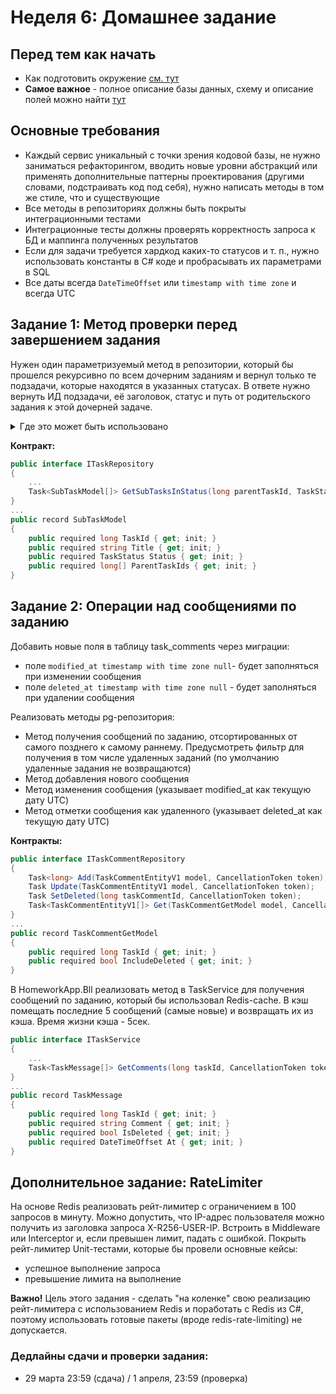 # Неделя 6: Домашнее задание

## Перед тем как начать
- Как подготовить окружение [см. тут](./docs/01-prepare-environment.md)
- **Самое важное** - полное описание базы данных, схему и описание полей можно найти [тут](./docs/03-db-description.md)

## Основные требования
- Каждый сервис уникальный с точки зрения кодовой базы, не нужно заниматься рефакторингом, вводить новые уровни абстракций или применять дополнительные паттерны проектирования (другими словами, подстраивать код под себя), нужно написать методы в том же стиле, что и существующие
- Все методы в репозиториях должны быть покрыты интеграционными тестами
- Интеграционные тесты должны проверять корректность запроса к БД и маппинга полученных результатов
- Если для задачи требуется хардкод каких-то статусов и т. п., нужно использовать константы в C# коде и пробрасывать их параметрами в SQL
- Все даты всегда `DateTimeOffset` или `timestamp with time zone` и всегда UTC

## Задание 1: Метод проверки перед завершением задания
Нужен один параметризуемый метод в репозитории, который бы прошелся рекурсивно по всем дочерним заданиям и вернул только те подзадачи, которые находятся в указанных статусах. В ответе нужно вернуть ИД подзадачи, её заголовок, статус и путь от родительского задания к этой дочерней задаче.

<details>
  <summary>Где это может быть использовано</summary>

Задачи могут иметь дочерние задачи (подзадачи). Для того, чтобы завершить основное задание (перевести в статус Done), нужно, чтобы все дочерние задания были завершены (Done) или отменены (Canceled). Для того, чтобы отменить основное задание (перевести в Canceled) нужно, чтобы все дочерние задания были отменены (Canceled).
</details>

**Контракт:**
```csharp
public interface ITaskRepository
{
    ...
    Task<SubTaskModel[]> GetSubTasksInStatus(long parentTaskId, TaskStatus[] statuses, CancellationToken token);
}
...
public record SubTaskModel
{
    public required long TaskId { get; init; }
    public required string Title { get; init; }
    public required TaskStatus Status { get; init; }
    public required long[] ParentTaskIds { get; init; }
}
```

## Задание 2: Операции над сообщениями по заданию
Добавить новые поля в таблицу task_comments через миграции:
- поле `modified_at timestamp with time zone null`- будет заполняться при изменении сообщения
- поле `deleted_at timestamp with time zone null` - будет заполняться при удалении сообщения

Реализовать методы pg-репозитория:

- Метод получения сообщений по заданию, отсортированных от самого позднего к самому раннему. Предусмотреть фильтр для получения в том числе удаленных заданий (по умолчанию удаленные задания не возвращаются)
- Метод добавления нового сообщения
- Метод изменения сообщения (указывает modified_at как текущую дату UTC)
- Метод отметки сообщения как удаленного (указывает deleted_at как текущую дату UTC)

**Контракты:**
```csharp
public interface ITaskCommentRepository
{
    Task<long> Add(TaskCommentEntityV1 model, CancellationToken token);
    Task Update(TaskCommentEntityV1 model, CancellationToken token);
    Task SetDeleted(long taskCommentId, CancellationToken token);
    Task<TaskCommentEntityV1[]> Get(TaskCommentGetModel model, CancellationToken token);
}
...
public record TaskCommentGetModel
{
    public required long TaskId { get; init; }
    public required bool IncludeDeleted { get; init; }
}
```

В HomeworkApp.Bll реализовать метод в TaskService для получения сообщений по заданию, который бы использовал Redis-cache. В кэш помещать последние 5 сообщений (самые новые) и возвращать их из кэша. Время жизни кэша - 5сек.

```csharp
public interface ITaskService
{
    ...
    Task<TaskMessage[]> GetComments(long taskId, CancellationToken token);
}
...
public record TaskMessage
{
    public required long TaskId { get; init; }
    public required string Comment { get; init; }
    public required bool IsDeleted { get; init; }
    public required DateTimeOffset At { get; init; }
}
```

## Дополнительное задание: RateLimiter

На основе Redis реализовать рейт-лимитер с ограничением в 100 запросов в минуту. Можно допустить, что IP-адрес пользователя можно получить из заголовка запроса X-R256-USER-IP.
Встроить в Middleware или Interceptor и, если превышен лимит, падать с ошибкой.
Покрыть рейт-лимитер Unit-тестами, которые бы провели основные кейсы:
- успешное выполнение запроса
- превышение лимита на выполнение

**Важно!** Цель этого задания - сделать "на коленке" свою реализацию рейт-лимитера с использованием Redis и поработать с Redis из C#, поэтому использовать готовые пакеты (вроде redis-rate-limiting) не допускается.

### Дедлайны сдачи и проверки задания:
- 29 марта 23:59 (сдача) / 1 апреля, 23:59 (проверка)
